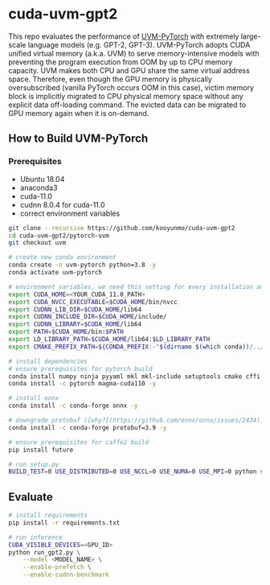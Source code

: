 # cuda-uvm-gpt2

This repo evaluates the performance of [UVM-PyTorch](https://github.com/kooyunmo/pytorch-uvm/tree/53e458826f1895ab92c7b31a1c66fa60c29f84cd) with extremely large-scale language models (e.g. GPT-2, GPT-3). UVM-PyTorch adopts CUDA unified virtual memory (a.k.a. UVM) to serve memory-intensive models with preventing the program execution from OOM by up to CPU memory capacity. UVM makes both CPU and GPU share the same virtual address space. Therefore, even though the GPU memory is physically oversubscribed (vanilla PyTorch occurs OOM in this case), victim memory block is implicitly migrated to CPU physical memory space without any explicit data off-loading command. The evicted data can be migrated to GPU memory again when it is on-demand.

## How to Build UVM-PyTorch

### Prerequisites
- Ubuntu 18.04
- anaconda3
- cuda-11.0
- cudnn 8.0.4 for cuda-11.0
- correct environment variables
``` bash
git clone --recursive https://github.com/kooyunmo/cuda-uvm-gpt2
cd cuda-uvm-gpt2/pytorch-uvm
git checkout uvm

# create new conda environment
conda create -n uvm-pytorch python=3.8 -y
conda activate uvm-pytorch

# environment variables, we need this setting for every installation and experiment
export CUDA_HOME=<YOUR_CUDA_11.0_PATH>
export CUDA_NVCC_EXECUTABLE=$CUDA_HOME/bin/nvcc
export CUDNN_LIB_DIR=$CUDA_HOME/lib64
export CUDNN_INCLUDE_DIR=$CUDA_HOME/include/
export CUDNN_LIBRARY=$CUDA_HOME/lib64
export PATH=$CUDA_HOME/bin:$PATH
export LD_LIBRARY_PATH=$CUDA_HOME/lib64:$LD_LIBRARY_PATH
export CMAKE_PREFIX_PATH=${CONDA_PREFIX:-"$(dirname $(which conda))/../"}

# install dependencies
# ensure prerequisites for pytorch build
conda install numpy ninja pyyaml mkl mkl-include setuptools cmake cffi typing -y
conda install -c pytorch magma-cuda110 -y

# install onnx
conda install -c conda-forge onnx -y

# downgrade protobuf ([why?](https://github.com/onnx/onnx/issues/2434))
conda install -c conda-forge protobuf=3.9 -y

# ensure prerequisites for caffe2 build
pip install future

# run setup.py
BUILD_TEST=0 USE_DISTRIBUTED=0 USE_NCCL=0 USE_NUMA=0 USE_MPI=0 python setup.py install
``` 

## Evaluate
``` bash
# install requirements
pip install -r requirements.txt

# run inference
CUDA_VISIBLE_DEVICES=<GPU_ID>
python run_gpt2.py \
    --model <MODEL_NAME> \
    --enable-prefetch \
    --enable-cudnn-benchmark
```

